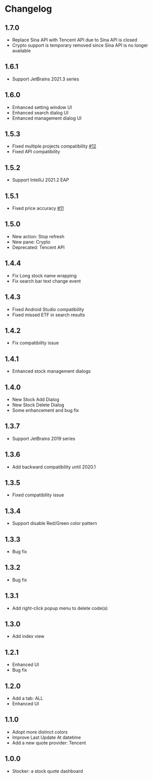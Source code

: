 # Changelog

## 1.7.0

- Replace Sina API with Tencent API due to Sina API is closed
- Crypto support is temporary removed since Sina API is no longer available

## 1.6.1

- Support JetBrains 2021.3 series

## 1.6.0

- Enhanced setting window UI
- Enhanced search dialog UI
- Enhanced management dialog UI

## 1.5.3

- Fixed multiple projects compatibility [#12](https://github.com/WhiteVermouth/intellij-investor-dashboard/issues/12)
- Fixed API compatibility

## 1.5.2

- Support IntelliJ 2021.2 EAP

## 1.5.1

- Fixed price accuracy [#11](https://github.com/WhiteVermouth/intellij-investor-dashboard/issues/11)

## 1.5.0

- New action: Stop refresh
- New pane: Crypto
- Deprecated: Tencent API

## 1.4.4

- Fix Long stock name wrapping
- Fix search bar text change event

## 1.4.3

- Fixed Android Studio compatibility
- Fixed missed ETF in search results

## 1.4.2

- Fix compatibility issue

## 1.4.1

- Enhanced stock management dialogs

## 1.4.0

- New Stock Add Dialog
- New Stock Delete Dialog
- Some enhancement and bug fix

## 1.3.7

- Support JetBrains 2019 series

## 1.3.6

- Add backward compatibility until 2020.1

## 1.3.5

- Fixed compatibility issue

## 1.3.4

- Support disable Red/Green color pattern

## 1.3.3

- Bug fix

## 1.3.2

- Bug fix

## 1.3.1

- Add right-click popup menu to delete code(s)

## 1.3.0

- Add index view

## 1.2.1

- Enhanced UI
- Bug fix

## 1.2.0

- Add a tab: ALL
- Enhanced UI

## 1.1.0

- Adopt more distinct colors
- Improve Last Update At datetime
- Add a new quote provider: Tencent

## 1.0.0

- Stocker: a stock quote dashboard
